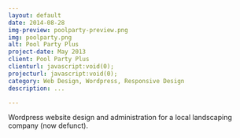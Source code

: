 ```yaml
---
layout: default
date: 2014-08-28
img-preview: poolparty-preview.png
img: poolparty.png
alt: Pool Party Plus
project-date: May 2013
client: Pool Party Plus
clienturl: javascript:void(0);
projecturl: javascript:void(0);
category: Web Design, Wordpress, Responsive Design
description: ...

---
```

Wordpress website design and administration for a local landscaping company (now defunct).
